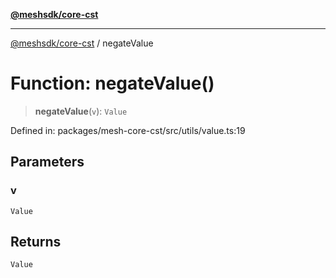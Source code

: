 [**@meshsdk/core-cst**](../README.md)

***

[@meshsdk/core-cst](../globals.md) / negateValue

# Function: negateValue()

> **negateValue**(`v`): `Value`

Defined in: packages/mesh-core-cst/src/utils/value.ts:19

## Parameters

### v

`Value`

## Returns

`Value`
